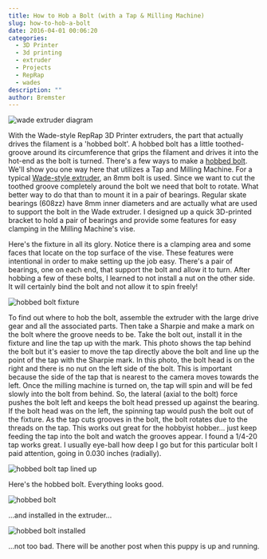 ```yaml
---
title: How to Hob a Bolt (with a Tap & Milling Machine)
slug: how-to-hob-a-bolt
date: 2016-04-01 00:06:20
categories:
  - 3D Printer
  - 3d printing
  - extruder
  - Projects
  - RepRap
  - wades
description: ""
author: Bremster
---
```


![wade extruder diagram](/uploads/2016/03/diagram.png)

With the Wade-style RepRap 3D Printer extruders, the part that actually drives the filament is a 'hobbed bolt'. A hobbed bolt has a little toothed-groove around its circumference that grips the filament and drives it into the hot-end as the bolt is turned. There's a few ways to make a [hobbed bolt](http://reprap.org/wiki/Making_a_Hobbed_Bolt). We'll show you one way here that utilizes a Tap and Milling Machine. For a typical [Wade-style extruder](http://reprap.org/wiki/Wade's_Geared_Extruder), an 8mm bolt is used. Since we want to cut the toothed groove completely around the bolt we need that bolt to rotate. What better way to do that than to mount it in a pair of bearings. Regular skate bearings (608zz) have 8mm inner diameters and are actually what are used to support the bolt in the Wade extruder. I designed up a quick 3D-printed bracket to hold a pair of bearings and provide some features for easy clamping in the Milling Machine's vise.

Here's the fixture in all its glory. Notice there is a clamping area and some faces that locate on the top surface of the vise. These features were intentional in order to make setting up the job easy. There's a pair of bearings, one on each end, that support the bolt and allow it to turn. After hobbing a few of these bolts, I learned to not install a nut on the other side. It will certainly bind the bolt and not allow it to spin freely!

![hobbed bolt fixture](/uploads/2016/03/fixture-1024x768.jpg)

To find out where to hob the bolt, assemble the extruder with the large drive gear and all the associated parts. Then take a Sharpie and make a mark on the bolt where the groove needs to be. Take the bolt out, install it in the fixture and line the tap up with the mark. This photo shows the tap behind the bolt but it's easier to move the tap directly above the bolt and line up the point of the tap with the Sharpie mark. In this photo, the bolt head is on the right and there is no nut on the left side of the bolt. This is important because the side of the tap that is nearest to the camera moves towards the left. Once the milling machine is turned on, the tap will spin and will be fed slowly into the bolt from behind. So, the lateral (axial to the bolt) force pushes the bolt left and keeps the bolt head pressed up against the bearing. If the bolt head was on the left, the spinning tap would push the bolt out of the fixture. As the tap cuts grooves in the bolt, the bolt rotates due to the threads on the tap. This works out great for the hobbyist hobber... just keep feeding the tap into the bolt and watch the grooves appear. I found a 1/4-20 tap works great. I usually eye-ball how deep I go but for this particular bolt I paid attention, going in 0.030 inches (radially).

![hobbed bolt tap lined up](/uploads/2016/03/lined-1024x768.jpg)

Here's the hobbed bolt. Everything looks good.

![hobbed bolt](/uploads/2016/03/hobbed-1024x448.jpg)

...and installed in the extruder...

![hobbed bolt installed](/uploads/2016/03/installed-1024x768.jpg)

...not too bad. There will be another post when this puppy is up and running.
